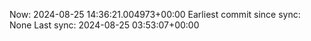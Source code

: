 Now: 2024-08-25 14:36:21.004973+00:00 Earliest commit since sync: None Last sync: 2024-08-25 03:53:07+00:00
